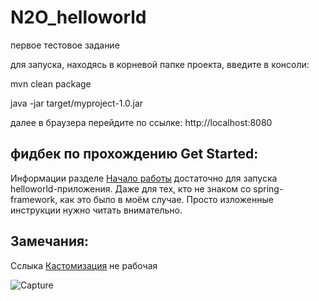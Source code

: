 # N2O_helloworld
первое тестовое задание

для запуска, находясь в корневой папке проекта,  введите в консоли:

mvn clean package

java -jar target/myproject-1.0.jar

далее в браузера перейдите по ссылке:
http://localhost:8080

## фидбек по прохождению Get Started:

Информации разделе [Начало работы](https://n2oapp.net/docs/guides/manual/getstarted) достаточно для запуска helloworld-приложения. Даже для тех, кто не знаком со spring-framework, как это было в моём случае. Просто изложенные инструкции нужно читать внимательно.

## Замечания:

Сслыка [Кастомизация](https://n2oapp.net/docs/guides/manual/getstarted/customization) не рабочая

![Capture](https://user-images.githubusercontent.com/72188708/178739872-3e5b28a7-d922-4721-9498-60aa2f568f53.PNG)
